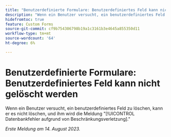 ```yaml
---
title: "Benutzerdefinierte Formulare: Benutzerdefiniertes Feld kann nicht gelöscht werden"
description: "Wenn ein Benutzer versucht, ein benutzerdefiniertes Feld zu löschen, kann er es nicht löschen, und ihm wird die Meldung Datenbankfehler aufgrund einer Einschränkungsverletzung angezeigt."
hidefromtoc: true
feature: Custom Forms
source-git-commit: cf9b754306798b19a1c3161b3e4645a855350d11
workflow-type: tm+mt
source-wordcount: '64'
ht-degree: 6%

---
```



# Benutzerdefinierte Formulare: Benutzerdefiniertes Feld kann nicht gelöscht werden

Wenn ein Benutzer versucht, ein benutzerdefiniertes Feld zu löschen, kann er es nicht löschen, und ihm wird die Meldung &quot;[!UICONTROL Datenbankfehler aufgrund von Beschränkungsverletzung].&quot;

_Erste Meldung am 14. August 2023._

